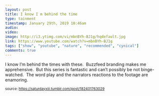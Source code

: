 ```yaml
---
layout: post
title: I know I m behind the time
type: tainment
timestamp: January 29th, 2019 10:46am
audio: 
video: 
image: http://i3.ytimg.com/vi/mbnBYh-BJ1g/hqdefault.jpg
link: https://www.youtube.com/watch?v=mbnBYh-BJ1g
tags: ["show", "youtube", "nature", "recommended", "cynical"]
comments: true
---
```

    
I know I’m behind the times with these.  Buzzfeed branding makes me apprehensive.  But this series is fantastic and can’t possibly be not binge-watched.  The word play and the narrators reactions to the footage are enamoring.
 
  
<small>source: https://saturdayxiii.tumblr.com/post/182401763029</small>